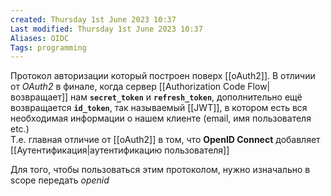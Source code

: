 ```yaml
---
created: Thursday 1st June 2023 10:37
Last modified: Thursday 1st June 2023 10:37
Aliases: OIDC
Tags: programming
---
```


Протокол авторизации который построен поверх [[oAuth2]]. В отличии от *OAuth2* в финале, когда сервер [[Authorization Code Flow|возвращает]] нам **`secret_token`** и **`refresh_token`**, дополнительно ещё возвращается **`id_token`**, так называемый [[JWT]], в котором есть вся необходимая информации о нашем клиенте (email, имя пользователя etc.)  
Т.е. главная отличие от [[oAuth2]]  в том, что **OpenID Connect** добавляет [[Аутентификация|аутентификацию пользователя]]

Для того, чтобы пользоваться этим протоколом, нужно изначально в scope передать *openid*